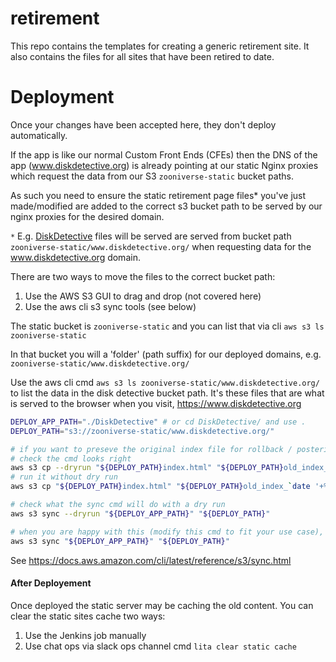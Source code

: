# retirement
This repo contains the templates for creating a generic retirement site. It also contains the files for all sites that have been retired to date. 

# Deployment 
Once your changes have been accepted here, they don't deploy automatically. 

If the app is like our normal Custom Front Ends (CFEs) then the DNS of the app (www.diskdetective.org) is already pointing at our static Nginx proxies which request the data from our S3 `zooniverse-static` bucket paths. 

As such you need to ensure the static retirement page files* you've just made/modified are added to the correct s3 bucket path to be served by our nginx proxies for the desired domain.

`*` E.g. [DiskDetective](DiskDetective/) files will be served are served from bucket path `zooniverse-static/www.diskdetective.org/` when requesting data for the www.diskdetective.org domain.

There are two ways to move the files to the correct bucket path:
1. Use the AWS S3 GUI to drag and drop (not covered here)
0. Use the aws cli s3 sync tools (see below)

The static bucket is `zooniverse-static` and you can list that via cli `aws s3 ls zooniverse-static`

In that bucket you will a 'folder' (path suffix) for our deployed domains, e.g. `zooniverse-static/www.diskdetective.org/` 

Use the aws cli cmd `aws s3 ls zooniverse-static/www.diskdetective.org/` to list the data in the disk detective bucket path. It's these files that are what is served to the browser when you visit, https://www.diskdetective.org

``` bash
DEPLOY_APP_PATH="./DiskDetective" # or cd DiskDetective/ and use .
DEPLOY_PATH="s3://zooniverse-static/www.diskdetective.org/"

# if you want to preseve the original index file for rollback / posterity
# check the cmd looks right
aws s3 cp --dryrun "${DEPLOY_PATH}index.html" "${DEPLOY_PATH}old_index_`date '+%Y-%m-%d-%H:%M:%S'`.html"
# run it without dry run
aws s3 cp "${DEPLOY_PATH}index.html" "${DEPLOY_PATH}old_index_`date '+%Y-%m-%d-%H:%M:%S'`.html"

# check what the sync cmd will do with a dry run
aws s3 sync --dryrun "${DEPLOY_APP_PATH}" "${DEPLOY_PATH}" 

# when you are happy with this (modify this cmd to fit your use case), no dry run, be careful!
aws s3 sync "${DEPLOY_APP_PATH}" "${DEPLOY_PATH}" 
```
See https://docs.aws.amazon.com/cli/latest/reference/s3/sync.html

#### After Deployement 
Once deployed the static server may be caching the old content.
You can clear the static sites cache two ways:
1. Use the Jenkins job manually 
0. Use chat ops via slack ops channel cmd `lita clear static cache`

